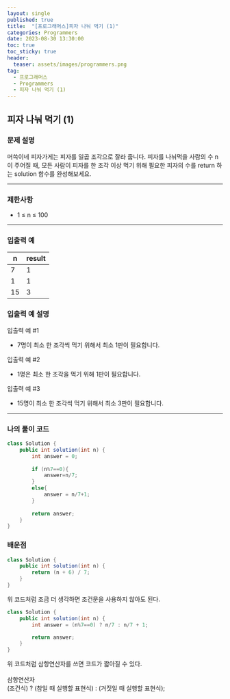 ```yaml
---
layout: single
published: true
title:  "[프로그래머스]피자 나눠 먹기 (1)"
categories: Programmers
date: 2023-08-30 13:30:00
toc: true
toc_sticky: true
header:
  teaser: assets/images/programmers.png
tag:   
  - 프로그래머스
  - Programmers
  - 피자 나눠 먹기 (1)
---
```


## 피자 나눠 먹기 (1)

### 문제 설명
머쓱이네 피자가게는 피자를 일곱 조각으로 잘라 줍니다. 피자를 나눠먹을 사람의 수 n이 주어질 때, 모든 사람이 피자를 한 조각 이상 먹기 위해 필요한 피자의 수를 return 하는 solution 함수를 완성해보세요.

----------------

### 제한사항

* 1 ≤ n ≤ 100



----------------

### 입출력 예

|n    |result|
|---|---|
|7|	1|
|1|	1|
|15|    3|

### 입출력 예 설명

입출력 예 #1
* 7명이 최소 한 조각씩 먹기 위해서 최소 1판이 필요합니다.
  
입출력 예 #2
* 1명은 최소 한 조각을 먹기 위해 1판이 필요합니다.

입출력 예 #3
* 15명이 최소 한 조각씩 먹기 위해서 최소 3판이 필요합니다.


----------------

### 나의 풀이 코드

```java
class Solution {
    public int solution(int n) {
        int answer = 0;
        
        if (n%7==0){
            answer=n/7;
        }
        else{
            answer = n/7+1;    
        }
        
        return answer;
    }
}
```
<p>

</p>



### 배운점

```java
class Solution {
    public int solution(int n) {
        return (n + 6) / 7;
    }
}
```
<p>
위 코드처럼 조금 더 생각하면 조건문을 사용하지 않아도 된다.
</p>


```java
class Solution {
    public int solution(int n) {
        int answer = (n%7==0) ? n/7 : n/7 + 1;

        return answer;
    }
}
```

<p>
위 코드처럼 삼항연산자를 쓰면 코드가 짧아질 수 있다.<br>
<br>
삼항연산자<br>
(조건식) ? (참일 때 실행할 표현식) : (거짓일 때 실행할 표현식);
</p>

